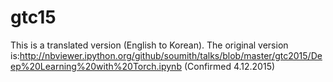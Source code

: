 # gtc15
This is a translated version (English to Korean). The original version is:http://nbviewer.ipython.org/github/soumith/talks/blob/master/gtc2015/Deep%20Learning%20with%20Torch.ipynb (Confirmed 4.12.2015)
